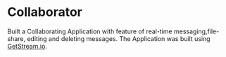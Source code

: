 # Collaborator
Built a Collaborating Application with feature of real-time messaging,file-share, editing and deleting messages.
The Application was built using [GetStream.io](https://getstream.io/chat/ ).
